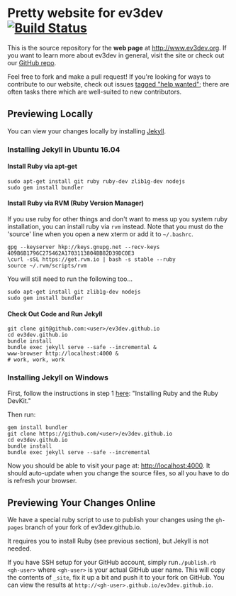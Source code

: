 Pretty website for ev3dev [![Build Status](https://travis-ci.org/ev3dev/ev3dev.github.io.svg?branch=master)](https://travis-ci.org/ev3dev/ev3dev.github.io)
================

This is the source repository for the **web page** at <http://www.ev3dev.org>. If you want
to learn more about ev3dev in general, visit the site or check out our
[GitHub repo](github.com/ev3dev/ev3dev).

Feel free to fork and make a pull request! If you're looking for ways to
contribute to our website, check out issues [tagged "help wanted"](https://github.com/ev3dev/ev3dev.github.io/issues?q=is%3Aissue+is%3Aopen+label%3A%22help+wanted%22); there are often tasks there
which are well-suited to new contributors.

Previewing Locally
---

You can view your changes locally by installing [Jekyll](https://help.github.com/articles/using-jekyll-with-pages).

### Installing Jekyll in Ubuntu 16.04

#### Install Ruby via apt-get
    sudo apt-get install git ruby ruby-dev zlib1g-dev nodejs
    sudo gem install bundler

#### Install Ruby via RVM (Ruby Version Manager)
If you use ruby for other things and don't want to mess up you system ruby
installation, you can install ruby via `rvm` instead. Note that you must do the
'source' line when you open a new xterm or add it to `~/.bashrc`.

    gpg --keyserver hkp://keys.gnupg.net --recv-keys 409B6B1796C275462A1703113804BB82D39DC0E3
    \curl -sSL https://get.rvm.io | bash -s stable --ruby
    source ~/.rvm/scripts/rvm
    
You will still need to run the following too...

    sudo apt-get install git zlib1g-dev nodejs
    sudo gem install bundler

#### Check Out Code and Run Jekyll
    git clone git@github.com:<user>/ev3dev.github.io
    cd ev3dev.github.io
    bundle install
    bundle exec jekyll serve --safe --incremental &
    www-browser http://localhost:4000 &
    # work, work, work

### Installing Jekyll on  Windows

First, follow the instructions in step 1
[here](http://jekyll-windows.juthilo.com/1-ruby-and-devkit/):
"Installing Ruby and the Ruby DevKit."

Then run:

    gem install bundler
    git clone https://github.com/<user>/ev3dev.github.io
    cd ev3dev.github.io
    bundle install
    bundle exec jekyll serve --safe --incremental

Now you should be able to visit your page at: <http://localhost:4000>.
It should auto-update when you change the source files, so all you have to do is
refresh your browser.

Previewing Your Changes Online
---

We have a special ruby script to use to publish your changes using the `gh-pages`
branch of your fork of ev3dev.github.io. 

It requires you to install Ruby (see previous section), but Jekyll is not needed.

If you have SSH setup for your GitHub
account, simply run`./publish.rb <gh-user>` where `<gh-user>` is your actual GitHub
user name.
This will copy the contents of `_site`, fix it up a bit and push it to your
fork on GitHub. You can view the results at `http://<gh-user>.github.io/ev3dev.github.io`.
